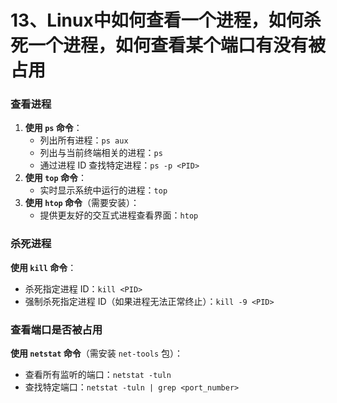 # 13、Linux中如何查看一个进程，如何杀死一个进程，如何查看某个端口有没有被占用


### 查看进程

1. **使用 `ps` 命令**：
    - 列出所有进程：`ps aux`
    - 列出与当前终端相关的进程：`ps`
    - 通过进程 ID 查找特定进程：`ps -p <PID>`
2. **使用 `top` 命令**：
    - 实时显示系统中运行的进程：`top`
3. **使用 `htop` 命令**（需要安装）：
    - 提供更友好的交互式进程查看界面：`htop`
### 杀死进程

**使用 `kill` 命令**：
- 杀死指定进程 ID：`kill <PID>`
- 强制杀死指定进程 ID（如果进程无法正常终止）：`kill -9 <PID>`
### 查看端口是否被占用

**使用 `netstat` 命令**（需安装 `net-tools` 包）：
- 查看所有监听的端口：`netstat -tuln`
- 查找特定端口：`netstat -tuln | grep <port_number>`